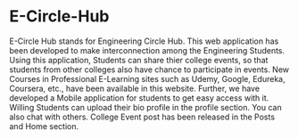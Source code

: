 # E-Circle-Hub
E-Circle Hub stands for Engineering Circle Hub. This web application has been developed to make interconnection among the Engineering Students. Using this application, Students can share thier college events, so that students from other colleges also have chance to participate in events. New Courses in Professional E-Learning sites such as Udemy, Google, Edureka, Coursera, etc., have been available in this website. Further, we have developed a Mobile application for students to get easy access with it. Willing Students can upload their bio profile in the profile section. You can also chat with others. College Event post has been released in the Posts and Home section.

